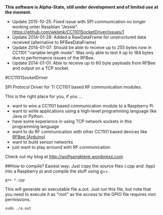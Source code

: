 **This software is Alpha-State, still under development and of limited use at the moment.**

* Update 2015-10-25: Fixed issue with SPI communication no longer working unter Raspbian "Jessie". https://github.com/wklenk/CC1101SocketDriver/issues/1
* Update 2014-01-28: Added a RawDataFrame for unstructured data received (alternative to RFBeeDataFrame)
* Update 2014-01-07: Should be able to receive up to 255 bytes now in CC1101 "variable length mode". Was only able to test it up to 184 bytes due to performance issues of the RFBee.
* Update 2014-01-01: Able to receive up to 60 byte payloads from RFBee and output on a TCP socket.

#CC1101SocketDriver

SPI Protocol Driver for TI CC1101 based RF communication modules.

This is the right place for you, if you ...

* want to wire a CC1101 based communication module to a Raspberry Pi
* want to write applications using a high-level programming language like Java or Python.
* have some experience in using TCP network sockets in this programming language
* want to do RF communication with other CC1101 based devices like [RFBee (Arduino)](https://github.com/Seeed-Studio/RFBee)
* want to build sensor networks
* just want to play arround with RF communication

Check out my blog at http://wolfgangklenk.wordpress.com

##How to compile?
Easiest way: Just copy the source files (.cpp and .hpp) into a Raspberry pi and compile the stuff using g++.

`g++ *.cpp`

This will generate an executable file a.out.
Just run this file, but note that you need to execute it as "root" as the
access to the GPIO file requires root permissions.

`sudo ./a.out`

